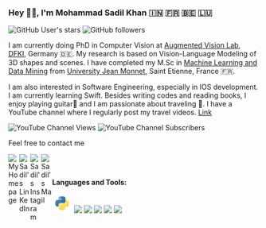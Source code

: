 ### Hey 👋🏽, I'm Mohammad Sadil Khan 🇮🇳 🇫🇷 🇧🇪 🇱🇺 
![GitHub User's stars](https://img.shields.io/github/stars/SadilKhan?style=for-the-badge&labelColor=blue&color=black) ![GitHub followers](https://img.shields.io/github/followers/SadilKhan?style=for-the-badge&labelColor=red&color=black)

I am currently doing PhD in Computer Vision at [Augmented Vision Lab](https://av.dfki.de/), [DFKI](https://www.dfki.de/web), Germany 🇩🇪. My research is based on Vision-Language Modeling of 3D shapes and scenes.
I have completed my M.Sc in [Machine Learning and Data Mining](https://mldm.univ-st-etienne.fr/) from [University Jean Monnet](https://www.univ-st-etienne.fr/fr/index.html), Saint Etienne, France 🇫🇷. 

I am also interested in Software Engineering, especially in IOS development. I am currently learning Swift.
Besides writing codes and reading books, I enjoy playing guitar🎸 and I am passionate about traveling 🚝. I have a YouTube channel where I regularly post my travel videos. [Link](https://www.youtube.com/channel/UC3TCC__F3NbO2I18D7nSP6g) 

![YouTube Channel Views](https://img.shields.io/youtube/channel/views/UC3TCC__F3NbO2I18D7nSP6g?style=social&labelColor=black&color=blue) ![YouTube Channel Subscribers](https://img.shields.io/youtube/channel/subscribers/UC3TCC__F3NbO2I18D7nSP6g)

Feel free to contact me

<a href="https://mdsadilkhan.onrender.com/">
  <img align="left" alt="My Homepage" width="22px" src="https://cdn.jsdelivr.net/npm/simple-icons@3.13.0/icons/homeassistant.svg" />
</a>
<a href="https://www.linkedin.com/in/md-sadil-khan-a96568170/">
  <img align="left" alt="Sadil's LinKedIn" width="22px" src="https://cdn.jsdelivr.net/npm/simple-icons@v3/icons/linkedin.svg" />
</a>
<a href="https://www.instagram.com/ryzenx_sk/">
  <img align="left" alt="Sadil's Instagram" width="22px" src="https://cdn.jsdelivr.net/npm/simple-icons@v3/icons/instagram.svg" />
</a>

<a href="mailto:mdsadilkhan99@gmail.com?subject=Mail&body=Please Mail Me!">
  <img align="left" alt="Sadil's Mail" width="22px" src= "https://cdn.jsdelivr.net/npm/simple-icons@3.13.0/icons/gmail.svg"/>
</a>

<br />
<br />

**Languages and Tools:**  

<code><img height="40" src="https://raw.githubusercontent.com/github/explore/80688e429a7d4ef2fca1e82350fe8e3517d3494d/topics/python/python.png"></code>
<code><img height="40" src="http://www.pngall.com/wp-content/uploads/2017/05/Copyright-Symbol-R-Free-Download-PNG.png"></code>
<code><img height="40" src="https://upload.wikimedia.org/wikipedia/commons/1/10/PyTorch_logo_icon.svg"></code>
<code><img height="40" src="https://julialang.org/assets/infra/logo.svg"></code>
<code><img height="40" src="https://upload.wikimedia.org/wikipedia/en/c/cd/Anaconda_Logo.png"></code>
<code><img height="40" src="https://developer.apple.com/swift/images/swift-og.png"></code>

